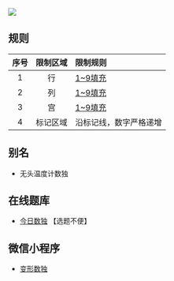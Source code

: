 ![](https://cn.sudoku.today/pic/04/creasingsudoku/66921_206445.png)

## 规则
| 序号 | 限制区域 | 限制规则 |
| :---: | :---: | :--- |
| 1 | 行 | [1~9填充] |
| 2 | 列 | [1~9填充] |
| 3 | 宫 | [1~9填充] |
| 4 | 标记区域 | 沿标记线，数字严格递增 |

## 别名
- 无头温度计数独

## 在线题库
- [今日数独](https://cn.sudoku.today/g-creasing-sudoku/) 【选题不便】

## 微信小程序
- [变形数独](#小程序://变形数独/高端数独/3QQ2xclTUJ6u2bc)

[1~9填充]: ../../../rules.md#1~9填充